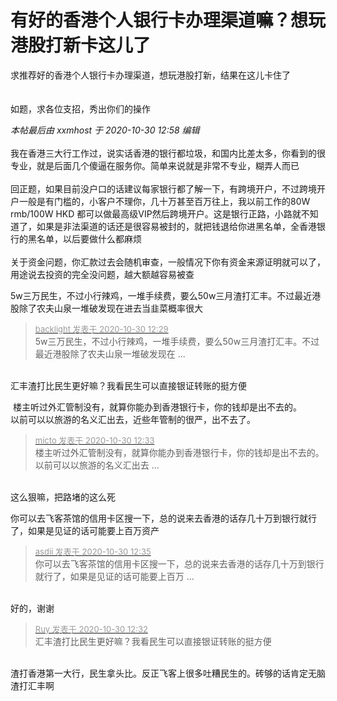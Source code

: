 # 有好的香港个人银行卡办理渠道嘛？想玩港股打新卡这儿了


求推荐好的香港个人银行卡办理渠道，想玩港股打新，结果在这儿卡住了<img src="static/image/smiley/yct/002.gif" smilieid="30" border="0" alt="" /> <br />
<br />
<br />
如题，求各位支招，秀出你们的操作<img id="aimg_Z0Ee0" onclick="zoom(this, this.src, 0, 0, 0)" class="zoom" src="https://cdn.jsdelivr.net/gh/hishis/forum-master/public/images/patch.gif" onmouseover="img_onmouseoverfunc(this)" onload="thumbImg(this)" border="0" alt="" />

<i class="pstatus"> 本帖最后由 xxmhost 于 2020-10-30 12:58 编辑 </i><br />
<br />
我在香港三大行工作过，说实话香港的银行都垃圾，和国内比差太多，你看到的很专业，就是后面几个傻逼在服务你。简单来说就是非常不专业，糊弄人而已<br />
<br />
回正题，如果目前没户口的话建议每家银行都了解一下，有跨境开户，不过跨境开户一般是有门槛的，小客户不理你，几十万甚至百万往上，我以前工作的80W rmb/100W HKD 都可以做最高级VIP然后跨境开户。这是银行正路，小路就不知道了，如果是非法渠道的话还是很容易被封的，就把钱退给你进黑名单，全香港银行的黑名单，以后要做什么都麻烦<br />
<br />
关于资金问题，你汇款过去会随机审查，一般情况下你有资金来源证明就可以了，用途说去投资的完全没问题，越大额越容易被查

5w三万民生，不过小行辣鸡，一堆手续费，要么50w三月渣打汇丰。不过最近港股除了农夫山泉一堆破发<img src="static/image/smiley/default/lol.gif" smilieid="12" border="0" alt="" />现在进去当韭菜概率很大

<div class="quote"><blockquote><font size="2"><a href="https://www.hostloc.com/forum.php?mod=redirect&amp;goto=findpost&amp;pid=9374588&amp;ptid=760179" target="_blank"><font color="#999999">backlight 发表于 2020-10-30 12:29</font></a></font><br />
5w三万民生，不过小行辣鸡，一堆手续费，要么50w三月渣打汇丰。不过最近港股除了农夫山泉一堆破发现在 ...</blockquote></div><br />
汇丰渣打比民生更好嘛？我看民生可以直接银证转账的挺方便<img id="aimg_yJWBP" onclick="zoom(this, this.src, 0, 0, 0)" class="zoom" src="https://cdn.jsdelivr.net/gh/hishis/forum-master/public/images/patch.gif" onmouseover="img_onmouseoverfunc(this)" onload="thumbImg(this)" border="0" alt="" />

<img src="static/image/smiley/yct/006.gif" smilieid="32" border="0" alt="" /> 楼主听过外汇管制没有，就算你能办到香港银行卡，你的钱却是出不去的。<br />
以前可以以旅游的名义汇出去，近些年管制的很严，出不去了。

<div class="quote"><blockquote><font size="2"><a href="https://www.hostloc.com/forum.php?mod=redirect&amp;goto=findpost&amp;pid=9374604&amp;ptid=760179" target="_blank"><font color="#999999">micto 发表于 2020-10-30 12:33</font></a></font><br />
楼主听过外汇管制没有，就算你能办到香港银行卡，你的钱却是出不去的。<br />
以前可以以旅游的名义汇出去 ...</blockquote></div><br />
这么狠嘛，把路堵的这么死<img src="static/image/smiley/yct/016.gif" smilieid="51" border="0" alt="" /><img id="aimg_d25zf" onclick="zoom(this, this.src, 0, 0, 0)" class="zoom" src="https://cdn.jsdelivr.net/gh/hishis/forum-master/public/images/patch.gif" onmouseover="img_onmouseoverfunc(this)" onload="thumbImg(this)" border="0" alt="" />

你可以去飞客茶馆的信用卡区搜一下，总的说来去香港的话存几十万到银行就行了，如果是见证的话可能要上百万资产

<div class="quote"><blockquote><font size="2"><a href="https://www.hostloc.com/forum.php?mod=redirect&amp;goto=findpost&amp;pid=9374614&amp;ptid=760179" target="_blank"><font color="#999999">asdii 发表于 2020-10-30 12:35</font></a></font><br />
你可以去飞客茶馆的信用卡区搜一下，总的说来去香港的话存几十万到银行就行了，如果是见证的话可能要上百万 ...</blockquote></div><br />
好的，谢谢<img id="aimg_V8zjV" onclick="zoom(this, this.src, 0, 0, 0)" class="zoom" src="https://cdn.jsdelivr.net/gh/hishis/forum-master/public/images/patch.gif" onmouseover="img_onmouseoverfunc(this)" onload="thumbImg(this)" border="0" alt="" />

<div class="quote"><blockquote><font size="2"><a href="https://www.hostloc.com/forum.php?mod=redirect&amp;goto=findpost&amp;pid=9374599&amp;ptid=760179" target="_blank"><font color="#999999">Ruy 发表于 2020-10-30 12:32</font></a></font><br />
汇丰渣打比民生更好嘛？我看民生可以直接银证转账的挺方便</blockquote></div><br />
渣打香港第一大行，民生拿头比。反正飞客上很多吐糟民生的。砖够的话肯定无脑渣打汇丰啊
